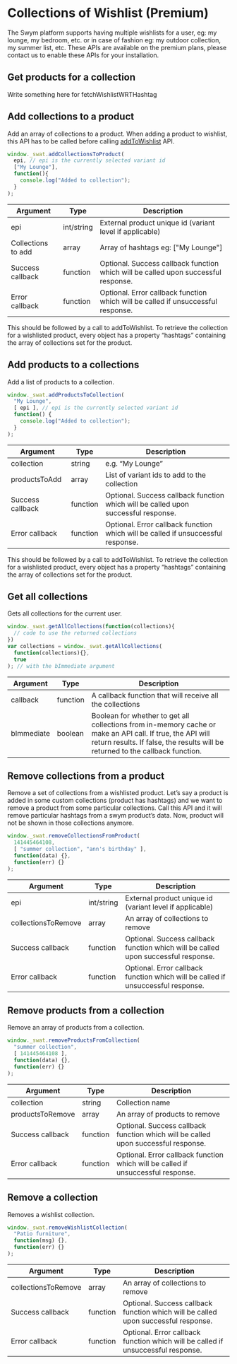 # Collections of Wishlist (Premium)

The Swym platform supports having multiple wishlists for a user, eg: my lounge, my bedroom, etc. or in case of fashion eg: my outdoor collection, my summer list, etc. These APIs are available on the premium plans, please contact us to enable these APIs for your installation.

## Get products for a collection

Write something here for fetchWishlistWRTHashtag

## Add collections to a product

Add an array of collections to a product. When adding a product to wishlist, this API has to be called before calling [addToWishlist](#addtowishlist) API.

```javascript
window._swat.addCollectionsToProduct(
  epi, // epi is the currently selected variant id
  ["My Lounge"],
  function(){
    console.log("Added to collection");
  }
); 
```


Argument | Type | Description
--------- | ------- | -----------
epi | int/string | External product unique id (variant level if applicable)
Collections to add | array | Array of hashtags eg: ["My Lounge"]
Success callback | function | Optional. Success callback function which will be called upon successful response.
Error callback | function | Optional. Error callback function which will be called if unsuccessful response.

<aside class="success">
This should be followed by a call to addToWishlist. To retrieve the collection for a wishlisted product, every object has a property “hashtags” containing the array of collections set for the product.
</aside>


## Add products to a collections

Add a list of products to a collection.

```javascript
window._swat.addProductsToCollection(
  "My Lounge",
  [ epi ], // epi is the currently selected variant id
  function() {
    console.log("Added to collection");
  }
);
```

Argument | Type | Description
--------- | ------- | -----------
collection | string | e.g. “My Lounge”
productsToAdd | array | List of variant ids to add to the collection
Success callback | function | Optional. Success callback function which will be called upon successful response.
Error callback | function | Optional. Error callback function which will be called if unsuccessful response.

<aside class="success">
This should be followed by a call to addToWishlist. To retrieve the collection for a wishlisted product, every object has a property “hashtags” containing the array of collections set for the product.
</aside>

## Get all collections

Gets all collections for the current user.

```javascript
window._swat.getAllCollections(function(collections){
  // code to use the returned collections
})
var collections = window._swat.getAllCollections(
  function(collections){},
  true
); // with the bImmediate argument
```

Argument | Type | Description
--------- | ------- | -----------
callback | function | A callback function that will receive all the collections
bImmediate | boolean | Boolean for whether to get all collections from in-memory cache or make an API call. If true, the API will return results. If false, the results will be returned to the callback function. 


## Remove collections from a product

Remove a set of collections from a wishlisted product. Let’s say a product is added in some custom collections (product has hashtags) and we want to remove a product from some particular collections. Call this API and it will remove particular hashtags from a swym product’s data. Now, product will not be shown in those collections anymore.

```javascript
window._swat.removeCollectionsFromProduct(
  141445464108,
  [ "summer collection", "ann's birthday" ],
  function(data) {},
  function(err) {}
);
```

Argument | Type | Description
--------- | ------- | -----------
epi | int/string | External product unique id (variant level if applicable)
collectionsToRemove | array | An array of collections to remove
Success callback | function | Optional. Success callback function which will be called upon successful response.
Error callback | function | Optional. Error callback function which will be called if unsuccessful response.


## Remove products from a collection

Remove an array of products from a collection.

```javascript
window._swat.removeProductsFromCollection(
  "summer collection",
  [ 141445464108 ],
  function(data) {},
  function(err) {}
);
```

Argument | Type | Description
--------- | ------- | -----------
collection | string | Collection name
productsToRemove | array | An array of products to remove
Success callback | function | Optional. Success callback function which will be called upon successful response.
Error callback | function | Optional. Error callback function which will be called if unsuccessful response.

## Remove a collection

Removes a wishlist collection.

```javascript
window._swat.removeWishlistCollection(
  "Patio furniture",
  function(msg) {},
  function(err) {}
);
```

Argument | Type | Description
--------- | ------- | -----------
collectionsToRemove | array | An array of collections to remove
Success callback | function | Optional. Success callback function which will be called upon successful response.
Error callback | function | Optional. Error callback function which will be called if unsuccessful response.
